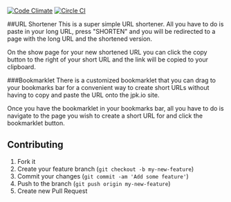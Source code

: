 [![Code Climate](https://codeclimate.com/github/kenyonj/shortenit/badges/gpa.svg)](https://codeclimate.com/github/kenyonj/shortenit)
[![Circle CI](https://circleci.com/gh/kenyonj/shortenit/tree/master.svg?style=svg)](https://circleci.com/gh/kenyonj/shortenit/tree/master)

##URL Shortener
This is a super simple URL shortener. All you have to do is paste in your long
URL, press "SHORTEN" and you will be redirected to a page with the long URL
and the shortened version.

On the show page for your new shortened URL you can click the copy button to the
right of your short URL and the link will be copied to your clipboard.

###Bookmarklet
There is a customized bookmarklet that you can drag to your bookmarks bar for a
convenient way to create short URLs without having to copy and paste the URL
onto the jpk.io site.

Once you have the bookmarklet in your bookmarks bar, all you have to do is
navigate to the page you wish to create a short URL for and click the
bookmarklet button.

## Contributing
1. Fork it
2. Create your feature branch (`git checkout -b my-new-feature`)
3. Commit your changes (`git commit -am 'Add some feature'`)
4. Push to the branch (`git push origin my-new-feature`)
5. Create new Pull Request
